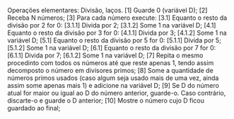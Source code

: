 Operações elementares: Divisão, laços.
[1] Guarde 0 (variável D);
[2] Receba N números;
[3] Para cada número execute:
[3.1] Equanto o resto da divisão por 2 for 0:
     [3.1.1] Divida por 2;
     [3.1.2] Some 1 na variável D;
[4.1] Equanto o resto da divisão por 3 for 0:
     [4.1.1] Divida por 3;
     [4.1.2] Some 1 na variável D;
[5.1] Equanto o resto da divisão por 5 for 0:
     [5.1.1] Divida por 5;
     [5.1.2] Some 1 na variável D;
[6.1] Equanto o resto da divisão por 7 for 0:
     [6.1.1] Divida por 7;
     [6.1.2] Some 1 na variável D;
[7] Repita o mesmo procedinto com todos os números até que reste apenas 1, tendo assim decomposto o número em divisores primos;
[8] Some a quantidade de números primos usados (caso algum seja usado mais de uma vez, ainda assim some apenas mais 1) e adicione na variável D;
[9] Se D do número atual for maior ou igual ao D do número anterior, guarde-o. Caso contrário, discarte-o e guarde o D anterior;
[10] Mostre o número cujo D ficou guardado ao final;

